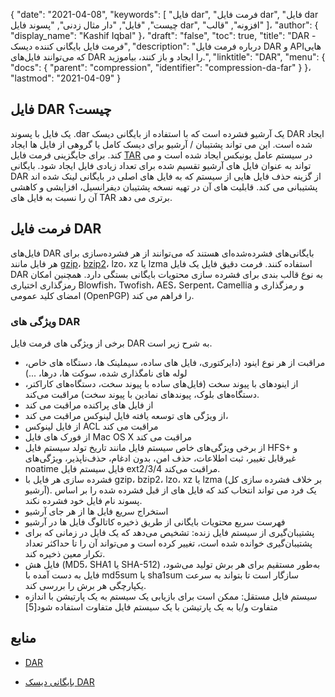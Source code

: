 {
  "date": "2021-04-08",
  "keywords": [
"فایل dar",
"فرمت فایل dar",
"فایل dar چیست",
"فایل",
"دار مثال زدنی",
"پسوند فایل dar",
"افزونه",
"قالب"
]،
  "author": {
    "display_name": "Kashif Iqbal"
}،
  "draft": "false",
  "toc": true,
  "title": "DAR - فرمت فایل بایگانی کننده دیسک",
  "description": "درباره فرمت فایل DAR و APIهایی که می‌توانند فایل‌های DAR را ایجاد و باز کنند، بیاموزید.",
  "linktitle": "DAR",
  "menu": {
    "docs": {
      "parent": "compression",
      "identifier": "compression-da-far"
}
}،
  "lastmod": "2021-04-09"
}

## فایل DAR چیست؟

یک فایل با پسوند .dar یک آرشیو فشرده است که با استفاده از بایگانی دیسک DAR ایجاد شده است. این می تواند پشتیبان / آرشیو برای دیسک کامل یا گروهی از فایل ها ایجاد کند. برای جایگزینی فرمت فایل [TAR](/compression/tar/) در سیستم عامل یونیکس ایجاد شده است و می تواند به عنوان فایل های آرشیو تقسیم شده برای تعداد زیادی فایل ایجاد شود. بایگانی DAR از گزینه حذف فایل هایی از سیستم که به فایل های اصلی در بایگانی لینک شده اند پشتیبانی می کند. قابلیت های آن در تهیه نسخه پشتیبان دیفرانسیل، افزایشی و کاهشی آن را نسبت به فایل های TAR برتری می دهد.

## فرمت فایل DAR

فایل‌های DAR بایگانی‌های فشرده‌شده‌ای هستند که می‌توانند از هر فشرده‌سازی برای هر فایل مانند [gzip](/compression/gz/)، [bzip2](/compression/bz2/)، lzo، xz یا lzma استفاده کنند. فرمت دقیق فایل یک فایل DAR به نوع قالب بندی برای فشرده سازی محتویات بایگانی بستگی دارد. همچنین امکان رمزگذاری اختیاری Blowfish، Twofish، AES، Serpent، Camellia و رمزگذاری و امضای کلید عمومی (OpenPGP) را فراهم می کند.

### ویژگی های DAR

برخی از ویژگی های فرمت فایل DAR به شرح زیر است.

 * مراقبت از هر نوع اینود (دایرکتوری، فایل های ساده، سیملینک ها، دستگاه های خاص، لوله های نامگذاری شده، سوکت ها، درها، ...)
 * از اینودهای با پیوند سخت (فایل‌های ساده با پیوند سخت، دستگاه‌های کاراکتر، دستگاه‌های بلوک، پیوندهای نمادین با پیوند سخت) مراقبت می‌کند.
 * از فایل های پراکنده مراقبت می کند
 * از ویژگی های توسعه یافته فایل لینوکس مراقبت می کند،
 * از فایل لینوکس ACL مراقبت می کند
 * از فورک های فایل Mac OS X مراقبت می کند
 * از برخی ویژگی‌های خاص سیستم فایل مانند تاریخ تولد سیستم فایل HFS+ و غیرقابل تغییر، ثبت اطلاعات، حذف امن، بدون ادغام، حذف‌ناپذیر، ویژگی‌های noatime فایل سیستم فایل ext2/3/4 مراقبت می‌کند.
 * فشرده سازی هر فایل با gzip، bzip2، lzo، xz یا lzma (بر خلاف فشرده سازی کل آرشیو). یک فرد می تواند انتخاب کند که فایل های از قبل فشرده شده را بر اساس پسوند نام فایل خود فشرده نکند.
 * استخراج سریع فایل ها از هر جای آرشیو
 * فهرست سریع محتویات بایگانی از طریق ذخیره کاتالوگ فایل ها در آرشیو
 * پشتیبان‌گیری از سیستم فایل زنده: تشخیص می‌دهد که یک فایل در زمانی که برای پشتیبان‌گیری خوانده شده است، تغییر کرده است و می‌تواند آن را تا حداکثر تعداد تکرار معین ذخیره کند.
 * فایل هش (MD5، SHA1 یا SHA-512) به‌طور مستقیم برای هر برش تولید می‌شود، فایل به دست آمده با md5sum یا sha1sum سازگار است تا بتواند به سرعت یکپارچگی هر برش را بررسی کند.
 * سیستم فایل مستقل: ممکن است برای بازیابی یک سیستم به یک پارتیشن با اندازه متفاوت و/یا به یک پارتیشن با یک سیستم فایل متفاوت استفاده شود[5]

## منابع

* [DAR](http://dar.linux.free.fr/)

* [بایگانی دیسک DAR](https://en.wikipedia.org/wiki/Dar_(disk_archiver))


